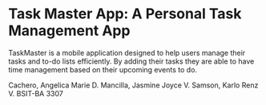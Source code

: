 # Task Master App: A Personal Task Management App

TaskMaster is a mobile application designed to help users manage their tasks and to-do lists efficiently.
By adding their tasks they are able to have time management based on their upcoming events to do.


Cachero, Angelica Marie D.
Mancilla, Jasmine Joyce V.
Samson, Karlo Renz V.
BSIT-BA 3307
